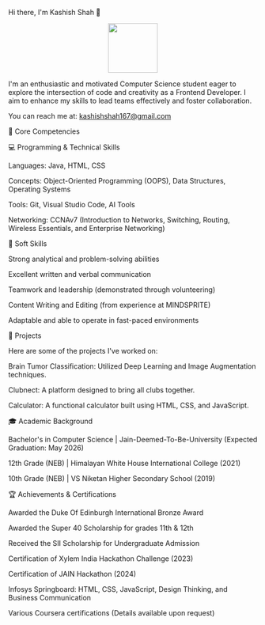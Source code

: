 Hi there, I'm Kashish Shah 👋

<p align="center">
<!-- A friendly "Hi" GIF that relates to coding/development -->
<img src="https://www.google.com/search?q=https://media.giphy.com/media/M9gbBd9nbDrOTu1Mqx/giphy.gif" width="100">
</p>

I'm an enthusiastic and motivated Computer Science student eager to explore the intersection of code and creativity as a Frontend Developer. I aim to enhance my skills to lead teams effectively and foster collaboration.

You can reach me at: kashishshah167@gmail.com

🚀 Core Competencies

💻 Programming & Technical Skills

Languages: Java, HTML, CSS

Concepts: Object-Oriented Programming (OOPS), Data Structures, Operating Systems

Tools: Git, Visual Studio Code, AI Tools

Networking: CCNAv7 (Introduction to Networks, Switching, Routing, Wireless Essentials, and Enterprise Networking)

🌟 Soft Skills

Strong analytical and problem-solving abilities

Excellent written and verbal communication

Teamwork and leadership (demonstrated through volunteering)

Content Writing and Editing (from experience at MINDSPRITE)

Adaptable and able to operate in fast-paced environments

📂 Projects

Here are some of the projects I've worked on:

Brain Tumor Classification: Utilized Deep Learning and Image Augmentation techniques.

Clubnect: A platform designed to bring all clubs together.

Calculator: A functional calculator built using HTML, CSS, and JavaScript.

🎓 Academic Background

Bachelor's in Computer Science | Jain-Deemed-To-Be-University (Expected Graduation: May 2026)

12th Grade (NEB) | Himalayan White House International College (2021)

10th Grade (NEB) | VS Niketan Higher Secondary School (2019)

🏆 Achievements & Certifications

Awarded the Duke Of Edinburgh International Bronze Award

Awarded the Super 40 Scholarship for grades 11th & 12th

Received the SII Scholarship for Undergraduate Admission

Certification of Xylem India Hackathon Challenge (2023)

Certification of JAIN Hackathon (2024)

Infosys Springboard: HTML, CSS, JavaScript, Design Thinking, and Business Communication

Various Coursera certifications (Details available upon request)
